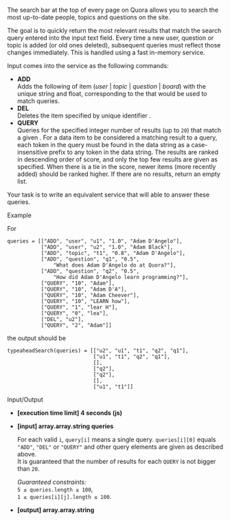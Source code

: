 
The search bar at the top of every page on Quora allows you to search the most up-to-date people, topics and questions on the site.

The goal is to quickly return the most relevant results that match the search query entered into the input text field. Every time a new user, question or topic is added (or old ones deleted), subsequent queries must reflect those changes immediately. This is handled using a fast in-memory service.

Input comes into the service as the following commands:

-   **ADD <type> <id> <score> <data string that can contain spaces>**  
    Adds the following  **<type>**  of item (_user_  |  _topic_  |  _question_  |  _board_) with the unique  **<id>**  string and  **<score>**  float, corresponding to the  **<data string>**  that would be used to match queries.
-   **DEL <id>**  
    Deletes the item specified by unique identifier  **<id>**.
-   **QUERY <number of results> <query string that can contain spaces>**  
    Queries for the specified integer number of results (up to  `20`) that match a given  **<query string>**. For a data item to be considered a matching result to a query, each token in the query must be found in the data string as a case-insensitive prefix to any token in the data string. The results are ranked in descending order of score, and only the top few results are given as specified. When there is a tie in the score, newer items (more recently added) should be ranked higher. If there are no results, return an empty list.

Your task is to write an equivalent service that will able to answer these queries.

Example

For

```
queries = [["ADD", "user", "u1", "1.0", "Adam D'Angelo"],
           ["ADD", "user", "u2", "1.0", "Adam Black"],
           ["ADD", "topic", "t1", "0.8", "Adam D'Angelo"],
           ["ADD", "question", "q1", "0.5", 
               "What does Adam D'Angelo do at Quora?"],
           ["ADD", "question", "q2", "0.5", 
               "How did Adam D'Angelo learn programming?"],
           ["QUERY", "10", "Adam"],
           ["QUERY", "10", "Adam D'A"],
           ["QUERY", "10", "Adam Cheever"],
           ["QUERY", "10", "LEARN how"],
           ["QUERY", "1", "lear H"],
           ["QUERY", "0", "lea"],
           ["DEL", "u2"],
           ["QUERY", "2", "Adam"]]

```

the output should be

```
typeaheadSearch(queries) = [["u2", "u1", "t1", "q2", "q1"], 
                            ["u1", "t1", "q2", "q1"], 
                            [], 
                            ["q2"], 
                            ["q2"], 
                            [], 
                            ["u1", "t1"]]

```

Input/Output

-   **[execution time limit] 4 seconds (js)**
    
-   **[input] array.array.string queries**
    
    For each valid  `i`,  `query[i]`  means a single query.  `queries[i][0]`  equals  `"ADD"`,  `"DEL"`  or  `"QUERY"`  and other query elements are given as described above.  
    It is guaranteed that the number of results for each  `QUERY`  is not bigger than  `20`.
    
    _Guaranteed constraints:_  
    `5 ≤ queries.length ≤ 100`,  
    `1 ≤ queries[i][j].length ≤ 100`.
    
-   **[output] array.array.string**
